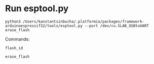 # Run esptool.py

```python3 /Users/kanstantsinbucha/.platformio/packages/framework-arduinoespressif32/tools/esptool.py --port /dev/cu.SLAB_USBtoUART erase_flash```

Commands:

`flash_id`

`erase_flash`
